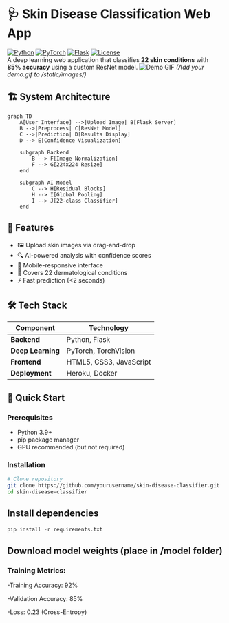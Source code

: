 # 🩺 Skin Disease Classification Web App

[![Python](https://img.shields.io/badge/Python-3.9%2B-blue)](https://www.python.org/)
[![PyTorch](https://img.shields.io/badge/PyTorch-2.0+-red)](https://pytorch.org/)
[![Flask](https://img.shields.io/badge/Flask-2.0-lightgrey)](https://flask.palletsprojects.com/)
[![License](https://img.shields.io/badge/License-MIT-green)](LICENSE) <br>
A deep learning web application that classifies **22 skin conditions** with **85% accuracy** using a custom ResNet model.
![Demo GIF](static/images/demo.gif) *(Add your demo.gif to /static/images/)*

## 🏗️ System Architecture

```mermaid
graph TD
    A[User Interface] -->|Upload Image| B[Flask Server]
    B -->|Preprocess| C[ResNet Model]
    C -->|Prediction| D[Results Display]
    D --> E[Confidence Visualization]
    
    subgraph Backend
        B --> F[Image Normalization]
        F --> G[224x224 Resize]
    end
    
    subgraph AI Model
        C --> H[Residual Blocks]
        H --> I[Global Pooling]
        I --> J[22-class Classifier]
    end
```
## 🌟 Features
- 🖼️ Upload skin images via drag-and-drop
- 🔍 AI-powered analysis with confidence scores
- 📱 Mobile-responsive interface
- 🏥 Covers 22 dermatological conditions
- ⚡ Fast prediction (<2 seconds)

## 🛠️ Tech Stack
| Component       | Technology |
|-----------------|------------|
| **Backend**     | Python, Flask |
| **Deep Learning** | PyTorch, TorchVision |
| **Frontend**    | HTML5, CSS3, JavaScript |
| **Deployment**  | Heroku, Docker |

## 🚀 Quick Start

### Prerequisites
- Python 3.9+
- pip package manager
- GPU recommended (but not required)

### Installation
```bash
# Clone repository
git clone https://github.com/yourusername/skin-disease-classifier.git
cd skin-disease-classifier
```
## Install dependencies
```python
pip install -r requirements.txt
```
## Download model weights (place in /model folder)
### Training Metrics:

-Training Accuracy: 92%

-Validation Accuracy: 85%

-Loss: 0.23 (Cross-Entropy)
